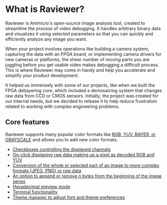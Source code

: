# What is Raviewer?

Raviewer is Antmicro's open-source image analysis tool, created to streamline the process of video debugging.
It handles arbitrary binary data and visualizes it using selected parameters so that you can quickly and efficiently analyze any image you want.

When your project involves operations like building a camera system, capturing the data with an FPGA board, or implementing camera drivers for new cameras or platforms, the sheer number of moving parts you are juggling before you get usable video makes debugging a difficult process.
This is where Raviewer may come in handy and help you accelerate and simplify your product development.

It helped us immensely with some of our projects, like when we built the FPGA debayering core, which included a demosaicing system that changes raw data from CCD or CMOS sensors.
Initially, the project was created for our internal needs, but we decided to release it to help reduce frustration related to working with complex engineering problems.

## Core features

Raviewer supports many popular color formats like [RGB, YUV, BAYER, or GRAYSCALE](formats.md) and allows you to add new color formats.

- [Checkboxes controlling the displayed channels](controlling-color-channels)
- [On-click displaying raw data making up a pixel as decoded RGB and YUV](color-picker)
- [Conversion of the whole or selected part of an image to more complex formats (JPEG, PNG) or raw data](exporting-data)
- [An option to append or remove n bytes from the beginning of the image series](adding-skipping-bytes)
- [Hexadecimal preview mode](hexadecimal-preview-mode)
- [Terminal functionality](command-line-arguments)
- [Theme manager to adjust font and theme preferences](theme-manager)
